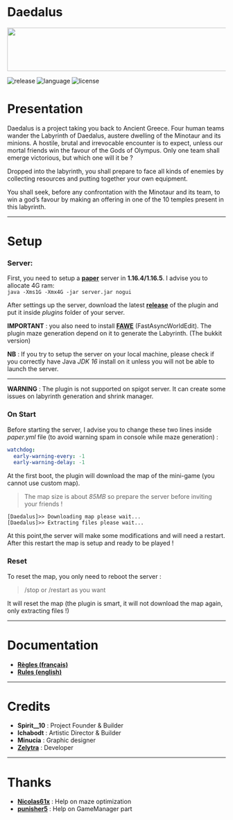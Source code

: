 # Daedalus
<p align="center">
    <img src="https://github.com/zelytra/Daedalus/blob/master/img/logo.png" width="800" height="100" align="center">
</p>

![release](https://img.shields.io/badge/release-v0.8-blueviolet)
![language](https://img.shields.io/badge/langage-JAVA-orange)
![license](https://img.shields.io/badge/license-GPL--3.0-blue)
# Presentation
Daedalus is a project taking you back to Ancient Greece. Four human teams wander the Labyrinth of Daedalus, austere dwelling of the Minotaur and its minions. A hostile, brutal and irrevocable encounter is to expect, unless our mortal friends win the favour of the Gods of Olympus. Only one team shall emerge victorious, but which one will it be ?

Dropped into the labyrinth, you shall prepare to face all kinds of enemies by collecting resources and putting together your own equipment.

You shall seek, before any confrontation with the Minotaur and its team, to win a god’s favour by making an offering in one of the 10 temples present in this labyrinth.

-----------------

# Setup
### Server:
First, you need to setup a [**paper**](https://papermc.io/downloads) server in **1.16.4/1.16.5**. I advise you to allocate 4G ram:  
``java -Xms1G -Xmx4G -jar server.jar nogui``    
  
After settings up the server, download the latest [**release**](https://github.com/zelytra/Daedalus/releases) of the plugin and put it inside *plugins* folder of your server.  

**IMPORTANT** : you also need to install [**FAWE**](https://ci.athion.net/job/FastAsyncWorldEdit-1.16/) (FastAsyncWorldEdit). The plugin maze generation depend on it to generate the Labyrinth. (The bukkit version)

**NB** : If you try to setup the server on your local machine, please check if you correctly have Java *JDK 16* install on it unless you will not be able to launch the server. 

-----------------

**WARNING** : The plugin is not supported on spigot server. It can create some issues on labyrinth generation and shrink manager. 

### On Start
Before starting the server, I advise you to change these two lines inside *paper.yml* file (to avoid warning spam in console while maze generation) :
```yml
watchdog:  
  early-warning-every: -1
  early-warning-delay: -1 
```

At the first boot, the plugin will download the map of the mini-game (you cannot use custom map).
>The map size is about *85MB* so prepare the server before inviting your friends !  

```
[Daedalus]>> Downloading map please wait...  
[Daedalus]>> Extracting files please wait...
``` 
At this point,the server will make some modifications and will need a restart. 
After this restart the map is setup and ready to be played ! 

### Reset
To reset the map, you only need to reboot the server :
> /stop or /restart as you want

It will reset the map (the plugin is smart, it will not download the map again, only extracting files !)

-----------------
# Documentation
 * [**Règles (français)**](https://github.com/zelytra/Daedalus/wiki/Rules-%5BFrench%5D) 
 * [**Rules (english)**](https://github.com/zelytra/Daedalus/wiki/Rules-%5BFrench%5D) 
-----------------
# Credits
* **Spirit__10** : Project Founder & Builder
* **Ichabodt** : Artistic Director & Builder
* **Minucia** : Graphic designer
* [**Zelytra**](https://github.com/zelytra) : Developer
-----------------
# Thanks
* [**Nicolas61x**](https://github.com/Nicolas62x) : Help on maze optimization
* [**punisher5**](https://github.com/JohnPoliakov) : Help on GameManager part



